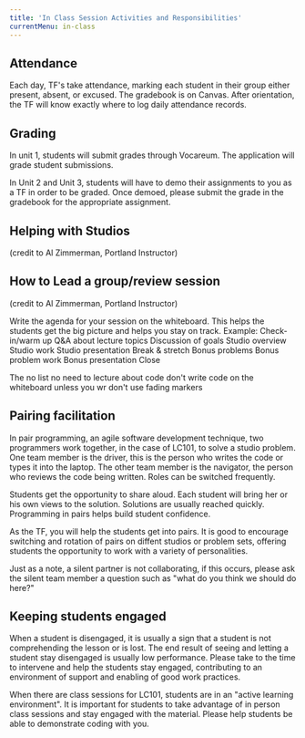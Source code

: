 ```yaml
---
title: 'In Class Session Activities and Responsibilities'
currentMenu: in-class
---
```


## Attendance
Each day, TF's take attendance, marking each student in their group either present, absent, or excused.
The gradebook is on Canvas.  After orientation, the TF will know exactly where to log daily attendance records.

## Grading
In unit 1, students will submit grades through Vocareum.  The application will grade student submissions.  

In Unit 2 and Unit 3, students will have to demo their assignments to you as a TF in order to be graded.  Once demoed, please submit the grade in the gradebook for the appropriate assignment.


## Helping with Studios
(credit to Al Zimmerman, Portland Instructor)



## How to Lead a group/review session

(credit to Al Zimmerman, Portland Instructor)

Write the agenda for your session on the whiteboard.
This helps the students get the big picture and helps you stay on track.
    Example:
    Check-in/warm up
    Q&A about lecture topics
    Discussion of goals
    Studio overview
    Studio work
    Studio presentation
    Break & stretch
    Bonus problems
    Bonus problem work
    Bonus presentation
    Close

The no list
    no need to lecture about code
    don't write code on the whiteboard unless you wr
    don't use fading markers

## Pairing facilitation

In pair programming, an agile software development technique, two programmers work together, in the case of LC101, to solve a studio problem. One team member is the driver, this is the person who writes the code or types it into the laptop.  The other team member is the navigator, the person who reviews the code being written. Roles can be switched frequently.

Students get the opportunity to share aloud.  Each student will bring her or his own views to the solution. Solutions are usually reached quickly.  Programming in pairs helps build student confidence.

As the TF, you will help the students get into pairs.  It is good to encourage switching and rotation of pairs on diffent studios or problem sets, offering students the opportunity to work with a variety of personalities.

Just as a note, a silent partner is not collaborating, if this occurs, please ask the silent team member a question such as "what do you think we should do here?"
 
## Keeping students engaged

When a student is disengaged, it is usually a sign that  a student is not comprehending the lesson or is lost.  The end result of seeing and letting a student stay disengaged is usually low performance.  Please take to the time to intervene and help the students stay engaged, contributing to an environment of support and enabling of good work practices.

When there are class sessions for LC101, students are in an "active learning environment". It is important for students to take advantage of in person class sessions and stay engaged with the material.  Please help students be able to demonstrate coding with you.  



